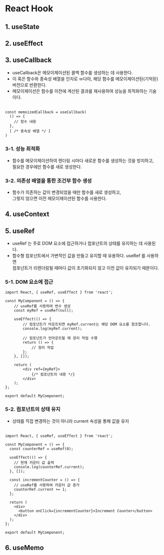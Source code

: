 # React Hook


## 1. useState

## 2. useEffect

## 3. useCallback
- useCallback은 메모이제이션된 콜백 함수를 생성하는 데 사용한다.
- 이 훅은 함수와 종속성 배열을 인자로 ㅂ다아, 해당 함수를 메모이제이션된(기억된) 버전으로 반환한다.
- 메모이제이션은 함수를 이전에 계산된 결과를 재사용하여 성능을 최적화하는 기술이다. 
######
    const memoizedCallback = useCallback(
      () => {
        // 함수 내용
      },
      [ /* 종속성 배열 */ ]
    )

### 3-1. 성능 최적화
- 함수를 메모이제이션하여 렌더링 시마다 새로운 함수를 생성하는 것을 방지하고,  
  필요한 경우에만 함수를 새로 생성한다. 

### 3-2. 의존성 배열을 통한 조건부 함수 생성
- 함수가 의존하는 값이 변경되었을 때만 함수를 새로 생성하고,  
  그렇지 않으면 이전 메모이제이션된 함수를 사용한다.

## 4. useContext

## 5. useRef
- useRef 는 주로 DOM 요소에 접근하거나 컴포넌트의 상태를 유지하는 데 사용된다.
- 함수형 컴포넌트에서 가변적인 값을 만들고 유지할 때 유용하다. useRef 를 사용하면   
  컴포넌트가 리렌더링될 때마다 값이 초기화되지 않고 이전 값이 유지되기 때문이다. 
### 5-1. DOM 요소에 접근
    import React, { useRef, useEffect } from 'react';

    const MyComponent = () => {
        // useRef를 사용하여 변수 생성
        const myRef = useRef(null);
    
        useEffect(() => {
            // 컴포넌트가 마운트되면 myRef.current는 해당 DOM 요소를 참조합니다.
            console.log(myRef.current);
        
            // 컴포넌트가 언마운트될 때 정리 작업 수행
            return () => {
                // 정리 작업
            };
        }, []);
    
        return (
            <div ref={myRef}>
                {/* 컴포넌트의 내용 */}
            </div>
        );
    };
    
    export default MyComponent;

### 5-2. 컴포넌트의 상태 유지
- 상태를 직접 변경하는 것이 아니라 current 속성을 통해 값을 유지
######
    import React, { useRef, useEffect } from 'react';

    const MyComponent = () => {
      const counterRef = useRef(0);

      useEffect(() => {
        // 현재 카운터 값 출력
        console.log(counterRef.current);
      }, []);

      const incrementCounter = () => {
        // useRef를 사용하여 카운터 값 증가
        counterRef.current += 1;
      };

      return (
        <div>
          <button onClick={incrementCounter}>Increment Counter</button>
        </div>
      );
    };

    export default MyComponent;

## 6. useMemo
